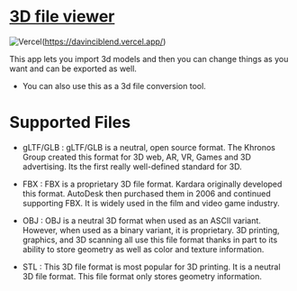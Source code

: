 # [3D file viewer](https://davinciblend.vercel.app/)

![Vercel](http://therealsujitk-vercel-badge.vercel.app/?app=davinciblend.vercel.app)(https://davinciblend.vercel.app/)

This app lets you import 3d models and then you can change things as you want and can be exported as well.
- You can also use this as a 3d file conversion tool.

# Supported Files

- gLTF/GLB : gLTF/GLB is a neutral, open source format. The Khronos Group created this format for 3D web, AR, VR, Games and 3D advertising. Its the first really well-defined standard for 3D.

- FBX : FBX is a proprietary 3D file format. Kardara originally developed this format. AutoDesk then purchased them in 2006 and continued supporting FBX. It is widely used in the film and video game industry. 

- OBJ : OBJ is a neutral 3D format when used as an ASCII variant. However, when used as a binary variant, it is proprietary. 3D printing, graphics, and 3D scanning all use this file format thanks in part to its ability to store geometry as well as color and texture information. 

- STL : This 3D file format is most popular for 3D printing. It is a neutral 3D file format. This file format only stores geometry information.
